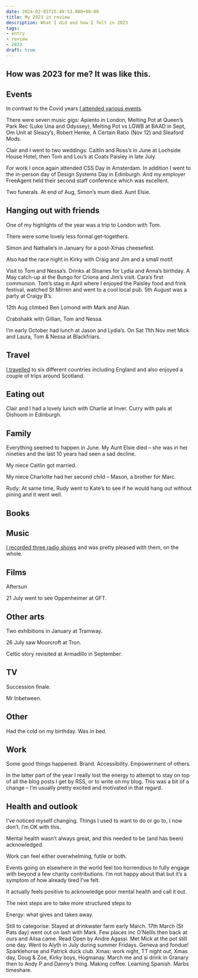 ```yaml
---
date: 2024-02-01T15:49:53.000+00:00
title: My 2023 in review
description: What I did and how I felt in 2023
tags:
- entry
- review
- 2023
draft: true
---
```

How was 2023 for me? It was like this.
---

## Events

In contrast to the Covid years [I attended various events](https://fuzzylogic.me/tags/event/). 

There were seven music gigs: Apiento in London, Melting Pot at Queen’s Park Rec (Luke Una and Odyssey), Melting Pot vs LGWB at BAAD in Sept, Om Unit at Sleazy’s, Robert Henke, A Certain Ratio (Nov 12) and Sleaford Mods.

Clair and I went to two weddings: Caitlin and Ross’s in June at Lochside House Hotel, then Tom and Lou’s at Coats Paisley in late July.

For work I once again attended CSS Day in Amsterdam. In addition I went to the in-person day of Design Systems Day in Edinburgh. And my employer FreeAgent held their second staff conference which was excellent.

Two funerals. At end of Aug, Simon’s mum died. Aunt Elsie.

## Hanging out with friends

One of my highlights of the year was a trip to London with Tom. 

There were some lovely less formal get-togethers. 

Simon and Nathalie’s in January for a post-Xmas cheesefest. 

Also had the race night in Kirky with Craig and Jim and a small motif. 

Visit to Tom and Nessa’s. Drinks at Sloanes for Lydia and Anna’s birthday. A May catch-up at the Bungo for Criona and Jim’s visit. Cara’s first communion. Tom’s stag in April where I enjoyed the Paisley food and frink festival, watched St Mirren and went to a cool local pub. 5th August was a party at Craigy B’s.

12th Aug climbed Ben Lomond with Mark and Alan.

Crabshakk with Gillian, Tom and Nessa.

I’m early October had lunch at Jason and Lydia’s. On Sat 11th Nov met Mick and Laura, Tom & Nessa at Blackfriars. 

## Travel

[I travelled](https://fuzzylogic.me/tags/travel/) to six different countries including England and also enjoyed a couple of trips around Scotland.

## Eating out

Clair and I had a lovely lunch with Charlie at Inver. Curry with pals at Dishoom in Edinburgh.

## Family

Everything seemed to happen in June. My Aunt Elsie died – she was in her nineties and the last 10 years had seen a sad decline. 

My niece Caitlin got married.

My niece Charlotte had her second child – Mason, a brother for Marc.

Rudy: At same time, Rudy went to Kate’s to see if he would hang out without pining and it went well. 

## Books

## Music

[I recorded three radio shows](https://fuzzylogic.me/tags/radio/) and was pretty pleased with them, on the whole.

## Films

Aftersun

21 July went to see Oppenheimer at GFT. 

## Other arts

Two exhibitions in January at Tramway.

26 July saw Moorcroft at Tron. 

Celtic story revisited at Armadillo in September.

## TV

Succession finale.

Mr Inbetween.

## Other

Had the cold on my birthday. Was in bed. 

## Work

Some good things happened. Brand. Accessibility. Empowerment of others.

In the latter part of the year I really lost the energy to attempt to stay on top of all the blog posts I get by RSS, or to write on my blog. This was a bit of a change – I’m usually pretty excited and motivated in that regard.

## Health and outlook

I’ve noticed myself changing. Things I used to want to do or go to, I now don’t. I’m OK with this.

Mental health wasn’t always great, and this needed to be (and has been) acknowledged. 

Work can feel either overwhelming, futile or both.

Events going on elsewhere in the world feel too horrendous to fully engage with beyond a few charity contributions. I’m not happy about that but it’s a symptom of how already tired I’ve felt.

It actually feels positive to acknowledge poor mental health and call it out. 

The next steps are to take more structured steps to 

Energy: what gives and takes away.


Still to categorise:
Stayed at drinkwater farm early March. 17th March (St Pats day) went out on lash with Mark. Few places inc O’Neills then back at ours and Ailsa came. Read Open by Andre Agassi. Met Mick at the pot still one day. Went to Alyth in July during summer Fridays. Geneva and fondue! Sparklehorse and Patrick duck club. Xmas: work night, TT night out, Xmas day, Doug & Zoe, Kirky boys, Hogmanay. March me and si drink in Granary then to Andy P and Danny’s thing. Making coffee. Learning Spanish. Marbs timeshare.
